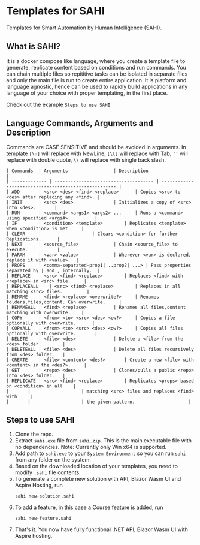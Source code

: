 # Templates for SAHI
Templates for Smart Automation by Human Intelligence (SAHI).

## What is SAHI?
It is a docker compose like language, where you create a template file to generate, replicate content based on conditions and run commands.
You can chain multiple files so repititive tasks can be isolated in separate files and only the main file is run to create entire application.
It is platform and language agnostic, hence can be used to rapidly build applications in any language of your choice with proper templating, in the first place.

Check out the example `Steps to use SAHI`

## Language Commands, Arguments and Description
Commands are CASE SENSITIVE and should be avoided in arguments. In template `[\n]` will replace with NewLine, `[\t]` will replace with Tab, `''` will replace with double quote, `\\` will replace with single back slash.
```
| Commands 	| Arguments 				| Description 					     	|
| ------------- | ------------------------------------- | ----------------------------------------------------- |
| ADD		| <src> <des> <find> <replace>		| Copies <src> to <des> after replacing any <find>.	|
| INIT 		| <src> <des>				| Initializes a copy of <src> into <des>. 		|
| RUN 		| <command> <args1> <args2> ...		| Runs a <command> using specified <args#>. 		|
| IF		| <condition> <template>		| Replicates <template> when <condition> is met. 	|
| CLEAR 	| 					| Clears <condition> for further Replications. 		|
| NEXT 		| <source_file>				| Chain <source_file> to execute. 			|
| PARAM 	| <var> <value>				| Wherever <var> is declared, replace it with <value>. 	|
| PROPS		| <comma-separated-prop1| ..prop2| ...>	| Pass properties separated by | and , internally. 	|
| REPLACE	| <src> <find> <replace>		| Replaces <find> with <replace> in <src> file. 	|
| REPLACEALL	| <src> <find> <replace>		| Replaces in all matching <src> files. 		|
| RENAME	| <find> <replace> <overwrite?>		| Renames folders,files,content. Can overwrite. 	|
| RENAMEALL	| <find> <replace>			| Renames all files,content matching with overwrite. 	|
| COPY		| <from> <to> <src> <des> <ow?>		| Copies a file optionally with overwrite. 		|
| COPYALL	| <from> <to> <src> <des> <ow?>		| Copies all files optionally with overwrite. 		|
| DELETE	| <file> <des>				| Delete a <file> from the <des> folder. 		|
| DELETEALL	| <file> <des>				| Delete all files recursively from <des> folder. 	|
| CREATE	| <file> <content> <des?>		| Create a new <file> with <content> in the <des?>. 	|
| GET		| <repo> <des>				| Clones/pulls a public <repo> into <des> folder. 	|
| REPLICATE	| <src> <find> <replace>		| Replicates <props> based on <condition> in all 	|
| 		| 					| matching <src> files and replaces <find> with 	|
| 		| 					| the given pattern. 					|
```

## Steps to use SAHI
1. Clone the repo.
2. Extract `sahi.exe` file from `sahi.zip`. This is the main executable file with no dependencies. Note: Currently only Win x64 is supported.
3. Add path to `sahi.exe` to your `System Environment` so you can run `sahi` from any folder on the system.
4. Based on the downloaded location of your templates, you need to modify `.sahi` file contents.
5. To generate a complete new solution with API, Blazor Wasm UI and Aspire Hosting, run
   ```
   sahi new-solution.sahi
   ```
6. To add a feature, in this case a Course feature is added, run
   ```
   sahi new-feature.sahi
   ```
7. That's it. You now have fully functional .NET API, Blazor Wasm UI with Aspire hosting.
